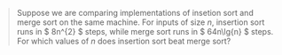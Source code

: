 > Suppose we are comparing implementations of insetion sort and merge sort on
> the same machine. For inputs of size $n$, insertion sort runs in $ 8n\^{2} $
> steps, while merge sort runs in $ 64n\lg{n} $ steps. For which values of $n$
> does insertion sort beat merge sort?

